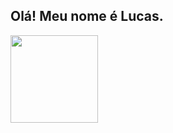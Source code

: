 ## Olá! Meu nome é Lucas. 

<div>
    <img height="140em" src="https://github-readme-stats.vercel.app/api/top-langs/?username=Downquixote&layout=compact&langs_count=7&theme=github_dark"/> 
</div>
